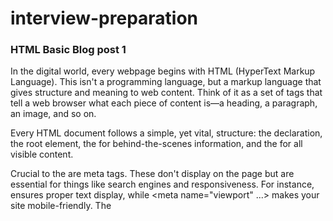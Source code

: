 # interview-preparation

### HTML Basic Blog post 1

In the digital world, every webpage begins with HTML (HyperText Markup Language). This isn't a programming language, but a markup language that gives structure and meaning to web content. Think of it as a set of tags that tell a web browser what each piece of content is—a heading, a paragraph, an image, and so on.

Every HTML document follows a simple, yet vital, structure: the <!DOCTYPE html> declaration, the root <html> element, the <head> for behind-the-scenes information, and the <body> for all visible content.

Crucial to the <head> are meta tags. These don't display on the page but are essential for things like search engines and responsiveness. For instance, <meta charset="UTF-8"> ensures proper text display, while <meta name="viewport" ...> makes your site mobile-friendly. The <title> tag, for a browser's tab, is also key.

Segment tags help organize your visible content. Tags like <header>, <nav>, <main>, <section>, and <footer> semantically divide a webpage into logical and accessible blocks. This clean structure is fundamental for creating a well-organized, readable, and professional website. Understanding these basics is your first step into the world of web development. Happy coding!

The <div> tag is one of the most commonly used elements in HTML. It's essentially a container that can hold multiple other tags, helping to organize the user interface and present content in a structured way. Developers often use <div> to group elements together and apply styles using CSS, making it a key tool for layout and design purposes. In addition to <div>, HTML also provides tags like <img>, <video>, and <audio> for embedding multimedia content such as images, videos, and sound.

All HTML tags can be divided into two categories: empty tags and container tags. Empty tags, such as <img>, <link>, and <input>, do not have closing tags and cannot contain any content. On the other hand, container tags do have closing tags and can hold content between the opening and closing tags. For example, <div>hello world!</div> is a container tag that wraps around the text "hello world!".

Finally, every HTML element can have attributes. Attributes are like superpowers that enable elements to access various features such as styling, classes, IDs, and more. While HTML is primarily used to define the structure of a webpage—not its appearance—you can apply styles directly using the style attribute. Additionally, class and id attributes are commonly used to select and manipulate elements in CSS and JavaScript.

### HTML Advence Blog Post 2
